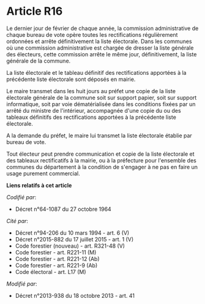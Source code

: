 # Article R16

Le dernier jour de février de chaque année, la commission administrative de chaque bureau de vote opère toutes les
rectifications régulièrement ordonnées et arrête définitivement la liste électorale. Dans les communes où une commission
administrative est chargée de dresser la liste générale des électeurs, cette commission arrête le même jour, définitivement,
la liste générale de la commune.

La liste électorale et le tableau définitif des rectifications apportées à la précédente liste électorale sont déposés en
mairie.

Le maire transmet dans les huit jours au préfet une copie de la liste électorale générale de la commune soit sur support
papier, soit sur support informatique, soit par voie dématérialisée dans les conditions fixées par un arrêté du ministre de
l'intérieur, accompagnée d'une copie du ou des tableaux définitifs des rectifications apportées à la précédente liste
électorale. 

A la demande du préfet, le maire lui transmet la liste électorale établie par bureau de vote.

Tout électeur peut prendre communication et copie de la liste électorale et des tableaux rectificatifs à la mairie, ou à la
préfecture pour l'ensemble des communes du département à la condition de s'engager à ne pas en faire un usage purement
commercial.

**Liens relatifs à cet article**

_Codifié par_:

  - Décret n°64-1087 du 27 octobre 1964

_Cité par_:

  - Décret n°94-206 du 10 mars 1994 - art. 6 (V)
  - Décret n°2015-882 du 17 juillet 2015 - art. 1 (V)
  - Code forestier (nouveau) - art. R321-48 (V)
  - Code forestier - art. R221-11 (M)
  - Code forestier - art. R221-12 (Ab)
  - Code forestier - art. R221-9 (Ab)
  - Code électoral - art. L17 (M)

_Modifié par_:

  - Décret n°2013-938 du 18 octobre 2013 - art. 41
